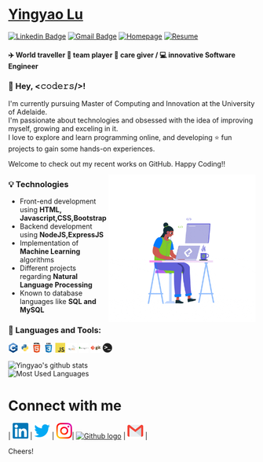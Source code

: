 # [Yingyao Lu](https://yingyao.xyz) <br/>

[![Linkedin Badge](https://img.shields.io/badge/-Yingyao%20Lu-blue?logo=Linkedin&logoColor=white&link=https://www.linkedin.com/in/yingyaolu)](https://www.linkedin.com/in/yingyaolu)
[![Gmail Badge](https://img.shields.io/badge/-emilylu123@gmail.com-c14438?logo=Gmail&logoColor=white&link=mailto:bajajyash42828@gmail.com)](mailto:emilylu123@gmail.com)
[![Homepage](https://img.shields.io/badge/Homepage-http://yingyao.codes-success?link=http://yingyao.xyz)](https://yingyao.xyz)
[![Resume](https://img.shields.io/badge/Resume-Download%20here-blueviolet?link=http://yingyao.codes/Resume2020.pdf)](http://yingyao.codes/Resume2020.pdf)

#### ✈️ World traveller 🤝 team player 💖 care giver / 💻 innovative Software Engineer

### 💬 Hey, <𝚌𝚘𝚍𝚎𝚛𝚜/>! 
 
I'm currently pursuing Master of Computing and Innovation at the University of Adelaide. <br/>
I'm passionate about technologies and obsessed with the idea of improving myself, growing and exceling in it. <br/>
I love to explore and learn programming online, and developing ⭐ fun projects to gain some hands-on experiences.

Welcome to check out my recent works on GitHub. Happy Coding!! 

<img align="right" alt="GIF" src="./assets/queen.gif" width="300px" />
  
### 💡 Technologies

- Front-end development using **HTML, Javascript,CSS,Bootstrap**
- Backend development using **NodeJS,ExpressJS**
- Implementation of **Machine Learning** algorithms
- Different projects regarding **Natural Language Processing**
- Known to database languages like **SQL and MySQL**

### 📝 Languages and Tools:

<code><img height="20" src="https://raw.githubusercontent.com/github/explore/80688e429a7d4ef2fca1e82350fe8e3517d3494d/topics/cpp/cpp.png"></code>
<code><img height="20" src="https://raw.githubusercontent.com/github/explore/80688e429a7d4ef2fca1e82350fe8e3517d3494d/topics/python/python.png"></code>
<code><img height="20" src="https://raw.githubusercontent.com/github/explore/80688e429a7d4ef2fca1e82350fe8e3517d3494d/topics/html/html.png"></code>
<code><img height="20" src="https://raw.githubusercontent.com/github/explore/5c058a388828bb5fde0bcafd4bc867b5bb3f26f3/topics/css/css.png"></code>
<code><img height="20" src="https://raw.githubusercontent.com/github/explore/80688e429a7d4ef2fca1e82350fe8e3517d3494d/topics/javascript/javascript.png"></code>
<code><img height="20" src="https://raw.githubusercontent.com/github/explore/80688e429a7d4ef2fca1e82350fe8e3517d3494d/topics/mysql/mysql.png"></code>
<code><img height="20" src="https://raw.githubusercontent.com/github/explore/80688e429a7d4ef2fca1e82350fe8e3517d3494d/topics/mongodb/mongodb.png"></code>
<code><img height="20" src="https://raw.githubusercontent.com/github/explore/80688e429a7d4ef2fca1e82350fe8e3517d3494d/topics/git/git.png"></code>
<code><img height="20" src="https://raw.githubusercontent.com/github/explore/80688e429a7d4ef2fca1e82350fe8e3517d3494d/topics/terminal/terminal.png"></code>


![Yingyao's github stats](https://github-readme-stats.vercel.app/api?username=emilylu123&&hide=prs,issues,contrib&show_icons=true)
<br/>
![Most Used Languages](https://github-readme-stats.vercel.app/api/top-langs/?username=emilylu123&layout=compact&show_icons=true&langs_count=8)

# Connect with me

| [<img src="./assets/Linkedin.svg" alt="Linkedin Logo" width="32">](https://in.linkedin.com/in/yingyaolu) | [<img src="./assets/Twitter.svg" alt="Twitter Logo" width="32">](https://twitter.com/emilylu123) | [<img src="./assets/Instagram.svg" alt="instagram logo" width="32">](https://www.instagram.com/emilylu123/)| [<img src="https://cdn.svgporn.com/logos/github-icon.svg" alt="Github logo" width="34">](https://github.com/TheDudeThatCode) | [<img src="./assets/Gmail.svg" alt="Gmail logo" height="32">](mailto:emilylu123@gmail.com) |

Cheers!
